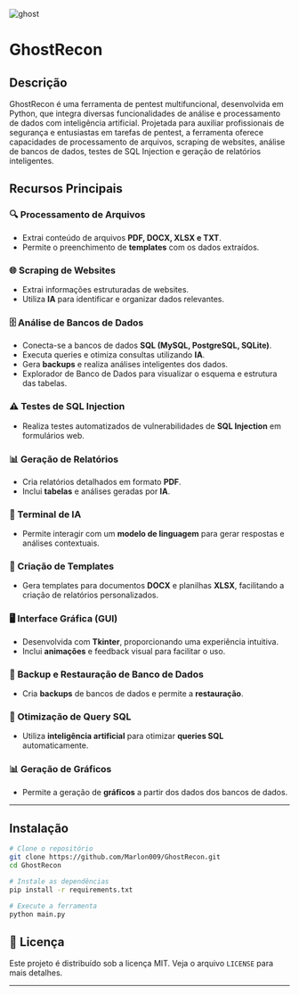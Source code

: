 ![ghost](https://github.com/user-attachments/assets/b8541344-1a33-40d7-97ee-9c8f590c9432)

# GhostRecon

## Descrição

GhostRecon é uma ferramenta de pentest multifuncional, desenvolvida em Python, que integra diversas funcionalidades de análise e processamento de dados com inteligência artificial. Projetada para auxiliar profissionais de segurança e entusiastas em tarefas de pentest, a ferramenta oferece capacidades de processamento de arquivos, scraping de websites, análise de bancos de dados, testes de SQL Injection e geração de relatórios inteligentes.

## Recursos Principais

### 🔍 Processamento de Arquivos
- Extrai conteúdo de arquivos **PDF, DOCX, XLSX e TXT**.
- Permite o preenchimento de **templates** com os dados extraídos.

### 🌐 Scraping de Websites
- Extrai informações estruturadas de websites.
- Utiliza **IA** para identificar e organizar dados relevantes.

### 🗄️ Análise de Bancos de Dados
- Conecta-se a bancos de dados **SQL (MySQL, PostgreSQL, SQLite)**.
- Executa queries e otimiza consultas utilizando **IA**.
- Gera **backups** e realiza análises inteligentes dos dados.
- Explorador de Banco de Dados para visualizar o esquema e estrutura das tabelas.

### ⚠️ Testes de SQL Injection
- Realiza testes automatizados de vulnerabilidades de **SQL Injection** em formulários web.

### 📊 Geração de Relatórios
- Cria relatórios detalhados em formato **PDF**.
- Inclui **tabelas** e análises geradas por **IA**.

### 🤖 Terminal de IA
- Permite interagir com um **modelo de linguagem** para gerar respostas e análises contextuais.

### 📄 Criação de Templates
- Gera templates para documentos **DOCX** e planilhas **XLSX**, facilitando a criação de relatórios personalizados.

### 🖥️ Interface Gráfica (GUI)
- Desenvolvida com **Tkinter**, proporcionando uma experiência intuitiva.
- Inclui **animações** e feedback visual para facilitar o uso.

### 💾 Backup e Restauração de Banco de Dados
- Cria **backups** de bancos de dados e permite a **restauração**.

### 🚀 Otimização de Query SQL
- Utiliza **inteligência artificial** para otimizar **queries SQL** automaticamente.

### 📊 Geração de Gráficos
- Permite a geração de **gráficos** a partir dos dados dos bancos de dados.

---

##  Instalação

```bash
# Clone o repositório
git clone https://github.com/Marlon009/GhostRecon.git
cd GhostRecon

# Instale as dependências
pip install -r requirements.txt

# Execute a ferramenta
python main.py
```

## 📜 Licença
Este projeto é distribuído sob a licença MIT. Veja o arquivo `LICENSE` para mais detalhes.

---

